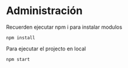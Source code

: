 # Administración 

Recuerden ejecutar npm i para instalar modulos

```
npm install
```

Para ejecutar el projecto en local

```
npm start

```

